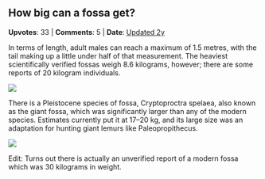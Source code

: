 ## How big can a fossa get?
    
**Upvotes**: 33 | **Comments**: 5 | **Date**: [Updated 2y](https://www.quora.com/How-big-can-a-fossa-get/answer/Gary-Meaney)

In terms of length, adult males can reach a maximum of 1.5 metres, with the tail making up a little under half of that measurement. The heaviest scientifically verified fossas weigh 8.6 kilograms, however; there are some reports of 20 kilogram individuals.

![](https://qph.fs.quoracdn.net/main-qimg-3782879c4e182650f4056295d6e17f05-lq)

There is a Pleistocene species of fossa, Cryptoproctra spelaea, also known as the giant fossa, which was significantly larger than any of the modern species. Estimates currently put it at 17–20 kg, and its large size was an adaptation for hunting giant lemurs like Paleopropithecus.

![](https://qph.fs.quoracdn.net/main-qimg-5139f92fcd1c8c4dce563f409f8aca09-lq)

Edit: Turns out there is actually an unverified report of a modern fossa which was 30 kilograms in weight.

